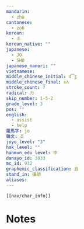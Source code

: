 ```yaml
---
mandarin:
  - zhù
cantonese:
  - zo6
korean:
  - 조
korean_native: ""
japanese:
  - JO
  - SHO
japanese_nanori: ""
vietnamese:
middle_chinese_initial: d͡ʒ
middle_chinese_final: ɨʌ
stroke_count: 7
radical: 力
skip_number: 1-5-2
grade_level: 3
pos: ""
english:
  - assist
  - help
羅馬字: jo
韓文: 조
joyo_level: "3"
hsk_level: ""
hanmun_edu_level: 中
danayo_id: 3033
mc_id: 932
graphemic_classification: 且
stand_in: 援助
aliases:
---
```

```meta-bind-embed
[[nav/char_info]]
```

# Notes
